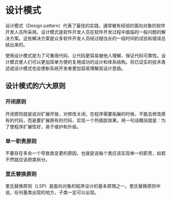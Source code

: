 # 设计模式

设计模式（Design pattern）代表了最佳的实践，通常被有经验的面向对象的软件开发人员所采用。设计模式是软件开发人员在软件开发过程中面临的一般问题的解决方案。这些解决方案是众多软件开发人员经过相当长的一段时间的试验和错误总结出来的。

使用设计模式是为了可重用代码、让代码更容易被他人理解、保证代码可靠性。设计模式使人们可以更加简单方便的复用成功的设计和体系结构。将已证实的技术表述成设计模式也会使新系统开发者更加容易理解其设计思路。

## 设计模式的六大原则

### 开闭原则

开闭原则就是说对扩展开放，对修改关闭。在程序需要拓展的时候，不能去修改原有的代码，而是要扩展原有的代码，实现一个热插拔效果。用一句话概括就是：为了使程序扩展性好，易于维护和升级。

### 单一职责原则

不要存在多余一个导致类变更的原因，也就是说每个类应该实现单一的职责，如若不然就应该把类拆分。

### 里氏替换原则

里氏替换原则（LSP）是面向对象的程序设计的基本原理之一。里氏替换原则中说，任何基类出现的地方，子类一定可以出现。